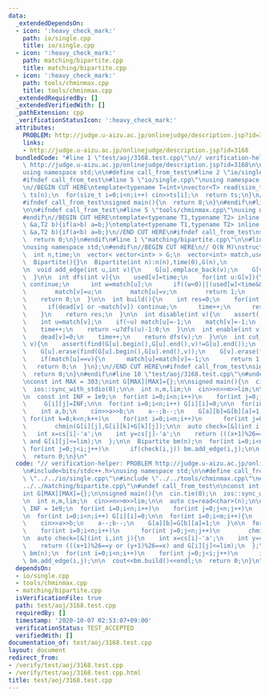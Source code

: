 ```yaml
---
data:
  _extendedDependsOn:
  - icon: ':heavy_check_mark:'
    path: io/single.cpp
    title: io/single.cpp
  - icon: ':heavy_check_mark:'
    path: matching/bipartite.cpp
    title: matching/bipartite.cpp
  - icon: ':heavy_check_mark:'
    path: tools/chminmax.cpp
    title: tools/chminmax.cpp
  _extendedRequiredBy: []
  _extendedVerifiedWith: []
  _pathExtension: cpp
  _verificationStatusIcon: ':heavy_check_mark:'
  attributes:
    PROBLEM: http://judge.u-aizu.ac.jp/onlinejudge/description.jsp?id=3168
    links:
    - http://judge.u-aizu.ac.jp/onlinejudge/description.jsp?id=3168
  bundledCode: "#line 1 \"test/aoj/3168.test.cpp\"\n// verification-helper: PROBLEM\
    \ http://judge.u-aizu.ac.jp/onlinejudge/description.jsp?id=3168\n\n#include<bits/stdc++.h>\n\
    using namespace std;\n\n#define call_from_test\n#line 2 \"io/single.cpp\"\n\n\
    #ifndef call_from_test\n#line 5 \"io/single.cpp\"\nusing namespace std;\n#endif\n\
    \n//BEGIN CUT HERE\ntemplate<typename T=int>\nvector<T> read(size_t n){\n  vector<T>\
    \ ts(n);\n  for(size_t i=0;i<n;i++) cin>>ts[i];\n  return ts;\n}\n//END CUT HERE\n\
    #ifndef call_from_test\nsigned main(){\n  return 0;\n}\n#endif\n#line 2 \"tools/chminmax.cpp\"\
    \n\n#ifndef call_from_test\n#line 5 \"tools/chminmax.cpp\"\nusing namespace std;\n\
    #endif\n//BEGIN CUT HERE\ntemplate<typename T1,typename T2> inline void chmin(T1\
    \ &a,T2 b){if(a>b) a=b;}\ntemplate<typename T1,typename T2> inline void chmax(T1\
    \ &a,T2 b){if(a<b) a=b;}\n//END CUT HERE\n#ifndef call_from_test\nsigned main(){\n\
    \  return 0;\n}\n#endif\n#line 1 \"matching/bipartite.cpp\"\n\n#line 3 \"matching/bipartite.cpp\"\
    \nusing namespace std;\n#endif\n//BEGIN CUT HERE\n// O(N M)\nstruct Bipartite{\n\
    \  int n,time;\n  vector< vector<int> > G;\n  vector<int> match,used,dead;\n\n\
    \  Bipartite(){}\n  Bipartite(int n):n(n),time(0),G(n),\n                   match(n,-1),used(n,-1),dead(n,0){}\n\
    \n  void add_edge(int u,int v){\n    G[u].emplace_back(v);\n    G[v].emplace_back(u);\n\
    \  }\n\n  int dfs(int v){\n    used[v]=time;\n    for(int u:G[v]){\n      if(dead[u])\
    \ continue;\n      int w=match[u];\n      if((w<0)||(used[w]<time&&dfs(w))){\n\
    \        match[v]=u;\n        match[u]=v;\n        return 1;\n      }\n    }\n\
    \    return 0;\n  }\n\n  int build(){\n    int res=0;\n    for(int v=0;v<n;v++){\n\
    \      if(dead[v] or ~match[v]) continue;\n      time++;\n      res+=dfs(v);\n\
    \    }\n    return res;\n  }\n\n  int disable(int v){\n    assert(!dead[v]);\n\
    \    int u=match[v];\n    if(~u) match[u]=-1;\n    match[v]=-1;\n    dead[v]=1;\n\
    \    time++;\n    return ~u?dfs(u)-1:0;\n  }\n\n  int enable(int v){\n    assert(dead[v]);\n\
    \    dead[v]=0;\n    time++;\n    return dfs(v);\n  }\n\n  int cut_edge(int u,int\
    \ v){\n    assert(find(G[u].begin(),G[u].end(),v)!=G[u].end());\n    assert(find(G[v].begin(),G[v].end(),u)!=G[v].end());\n\
    \    G[u].erase(find(G[u].begin(),G[u].end(),v));\n    G[v].erase(find(G[v].begin(),G[v].end(),u));\n\
    \    if(match[u]==v){\n      match[u]=match[v]=-1;\n      return 1;\n    }\n \
    \   return 0;\n  }\n};\n//END CUT HERE\n#ifndef call_from_test\nsigned main(){\n\
    \  return 0;\n}\n#endif\n#line 10 \"test/aoj/3168.test.cpp\"\n#undef call_from_test\n\
    \nconst int MAX = 303;\nint G[MAX][MAX]={};\n\nsigned main(){\n  cin.tie(0);\n\
    \  ios::sync_with_stdio(0);\n\n  int n,m,lim;\n  cin>>n>>m>>lim;\n\n  auto cs=read<char>(n);\n\
    \n  const int INF = 1e9;\n  for(int i=0;i<n;i++)\n    for(int j=0;j<n;j++)\n \
    \     G[i][j]=INF;\n\n  for(int i=0;i<n;i++) G[i][i]=0;\n\n  for(int i=0;i<m;i++){\n\
    \    int a,b;\n    cin>>a>>b;\n    a--;b--;\n    G[a][b]=G[b][a]=1;\n  }\n\n \
    \ for(int k=0;k<n;k++)\n    for(int i=0;i<n;i++)\n      for(int j=0;j<n;j++)\n\
    \        chmin(G[i][j],G[i][k]+G[k][j]);\n\n  auto check=[&](int i,int j){\n \
    \   int x=cs[i]-'a';\n    int y=cs[j]-'a';\n    return (((x+1)%26==y or (y+1)%26==x)\
    \ and G[i][j]<=lim);\n  };\n\n  Bipartite bm(n);\n  for(int i=0;i<n;i++)\n   \
    \ for(int j=0;j<i;j++)\n      if(check(i,j)) bm.add_edge(i,j);\n\n  cout<<bm.build()<<endl;\n\
    \  return 0;\n}\n"
  code: "// verification-helper: PROBLEM http://judge.u-aizu.ac.jp/onlinejudge/description.jsp?id=3168\n\
    \n#include<bits/stdc++.h>\nusing namespace std;\n\n#define call_from_test\n#include\
    \ \"../../io/single.cpp\"\n#include \"../../tools/chminmax.cpp\"\n#include \"\
    ../../matching/bipartite.cpp\"\n#undef call_from_test\n\nconst int MAX = 303;\n\
    int G[MAX][MAX]={};\n\nsigned main(){\n  cin.tie(0);\n  ios::sync_with_stdio(0);\n\
    \n  int n,m,lim;\n  cin>>n>>m>>lim;\n\n  auto cs=read<char>(n);\n\n  const int\
    \ INF = 1e9;\n  for(int i=0;i<n;i++)\n    for(int j=0;j<n;j++)\n      G[i][j]=INF;\n\
    \n  for(int i=0;i<n;i++) G[i][i]=0;\n\n  for(int i=0;i<m;i++){\n    int a,b;\n\
    \    cin>>a>>b;\n    a--;b--;\n    G[a][b]=G[b][a]=1;\n  }\n\n  for(int k=0;k<n;k++)\n\
    \    for(int i=0;i<n;i++)\n      for(int j=0;j<n;j++)\n        chmin(G[i][j],G[i][k]+G[k][j]);\n\
    \n  auto check=[&](int i,int j){\n    int x=cs[i]-'a';\n    int y=cs[j]-'a';\n\
    \    return (((x+1)%26==y or (y+1)%26==x) and G[i][j]<=lim);\n  };\n\n  Bipartite\
    \ bm(n);\n  for(int i=0;i<n;i++)\n    for(int j=0;j<i;j++)\n      if(check(i,j))\
    \ bm.add_edge(i,j);\n\n  cout<<bm.build()<<endl;\n  return 0;\n}\n"
  dependsOn:
  - io/single.cpp
  - tools/chminmax.cpp
  - matching/bipartite.cpp
  isVerificationFile: true
  path: test/aoj/3168.test.cpp
  requiredBy: []
  timestamp: '2020-10-07 02:53:07+09:00'
  verificationStatus: TEST_ACCEPTED
  verifiedWith: []
documentation_of: test/aoj/3168.test.cpp
layout: document
redirect_from:
- /verify/test/aoj/3168.test.cpp
- /verify/test/aoj/3168.test.cpp.html
title: test/aoj/3168.test.cpp
---
```

